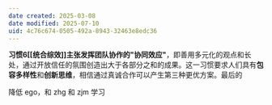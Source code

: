 ```yaml
---
date created: 2025-03-08
date modified: 2025-07-10
uid: 4c76c674-0505-492a-8943-32463e8edc36
---
```

**习惯6[[统合综效]]**主张发挥团队协作的**"协同效应"**，即善用多元化的观点和长处，通过开放信任的氛围创造出大于各部分之和的成果。这一习惯要求人们具有**包容多样性**和**创新思维**，相信通过真诚合作可以产生第三种更优方案。最后的

降低 ego，和 zhg 和 zjm 学习
